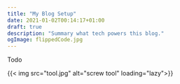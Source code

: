 ```yaml
---
title: "My Blog Setup"
date: 2021-01-02T00:14:17+01:00
draft: true
description: "Summary what tech powers this blog."
ogImage: flippedCode.jpg
---
```


Todo

{{< img src="tool.jpg" alt="screw tool" loading="lazy">}}



